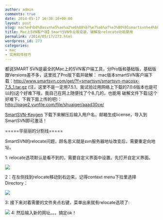 ```yaml
---
author: admin
comments: true
date: 2014-05-17 16:38:18+00:00
layout: post
slug: mac%e4%b8%8asvn%e5%ae%a2%e6%88%b7%e7%ab%af%e3%80%91smartsvn%e4%b8%93%e4%b8%9a%e7%89%88%e5%ae%89%e8%a3%85%e3%80%81%e7%a0%b4%e8%a7%a3%e5%8f%8arelocate%e5%8a%9f%e8%83%bd%e4%bd%bf%e7%94%a8
title: Mac上SVN客户端】SmartSVN专业版安装、破解及relocate功能使用
permalink: /2014/05/17/273.html
wordpress_id: 273
categories:
- mac
- 实用软件技巧
---
```


都说SMART SVN是最全的Mac上的SVN客户端工具，分Pro版和基础版，基础版跟Versions差不多，这里找了Pro版下载并破解：
mac版本smartSVN客户端下载：http://www.smartsvn.com/get/?f=smartsvn/smartsvn-macosx-7_5_1.tar.gz (注，这里不是一定用7.5.1，我试验过用网络上下载的7.0.6版本也是可以的)这个好难下哦，我自己在网上随便找了个8.几的，也能用
破解文件下载(这个好难下，下我下面上传的吧)：http://page2.yunfile.com/file/shuaiger/aaad30ce/

[SmartSVN-Keygen](http://akmumu-wordpress.stor.sinaapp.com/uploads/2014/05/SmartSVN-Keygen.rar)
下载下来解压后输入用户名，邮箱生成license，导入到SmartSVN即可激活！



=====华丽丽的分割线=====

SmartSVN的relocate问题，顾名思义就是svn服务器地址改变后，需要重定向地址。

1: relocate选项默认是看不到的，需要自定义界面中设置。先打开自定义界面。

![](http://img.my.csdn.net/uploads/201304/18/1366274836_2525.png)



2：在左侧找到relocate移动到右边来，记得context menu下拉里选择Directory：

![](http://img.my.csdn.net/uploads/201304/18/1366274867_6245.png)



3: 接下来对着需要的文件夹点右键，菜单出来就有relocate选项了:

![](http://img.my.csdn.net/uploads/201304/18/1366274920_6500.png)
4: 然后输入新的网址。。。搞定ok！
